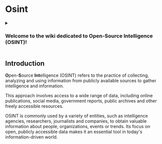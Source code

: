 # Osint

<details>
  <summary><h3>Welcome to the wiki dedicated to Open-Source Intelligence (OSINT)!</h3></summary>
  <p>This wiki is a source of knowledge where we explore the world of Open-Source Intelligence. Here, we gather information, tips, techniques and resources to help OSINT enthusiasts, security professionals, researchers and anyone interested in this discipline.

Our aim is to provide a space where you can discover different facets of OSINT and deepen your understanding of this fascinating practice. Feel free to explore the various sections of the wiki and learn new investigative techniques.

Whether you're a seasoned expert or an enthusiastic beginner, we encourage you to browse the existing articles and use this wiki as a valuable resource to further your OSINT knowledge.</p>

</details>
<div class="line"></div>

## Introduction

<color-p>**O**</color-p>pen-<color-p>**S**</color-p>ource <color-p>**Int**</color-p>elligence (OSINT) refers to the practice of collecting, analyzing and using information from publicly available sources to gather intelligence and information.

This approach involves access to a wide range of data, including online publications, social media, government reports, public archives and other freely accessible resources.

OSINT is commonly used by a variety of entities, such as intelligence agencies, researchers, journalists and companies, to obtain valuable information about people, organizations, events or trends. Its focus on open, publicly accessible data makes it an essential tool in today's information-driven world.
